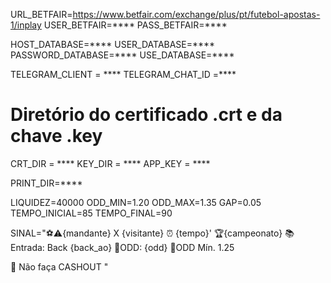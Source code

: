 URL_BETFAIR=https://www.betfair.com/exchange/plus/pt/futebol-apostas-1/inplay
USER_BETFAIR=****
PASS_BETFAIR=****


HOST_DATABASE=****
USER_DATABASE=****
PASSWORD_DATABASE=****
USE_DATABASE=****


TELEGRAM_CLIENT = ****
TELEGRAM_CHAT_ID =****


# Diretório do certificado .crt e da chave .key
CRT_DIR = ****
KEY_DIR = ****
APP_KEY = ****


PRINT_DIR=****

LIQUIDEZ=40000
ODD_MIN=1.20
ODD_MAX=1.35
GAP=0.05
TEMPO_INICIAL=85
TEMPO_FINAL=90

SINAL="⚽️⚠️{mandante} X {visitante} ⏰ {tempo}'
🏆{campeonato}
📚Entrada: Back {back_ao}
🎲ODD: {odd} 🎯ODD Mín. 1.25

🚨 Não faça CASHOUT
"